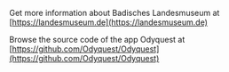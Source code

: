 Get more information about Badisches Landesmuseum at [https://landesmuseum.de](https://landesmuseum.de)

Browse the source code of the app Odyquest at [https://github.com/Odyquest/Odyquest](https://github.com/Odyquest/Odyquest)
